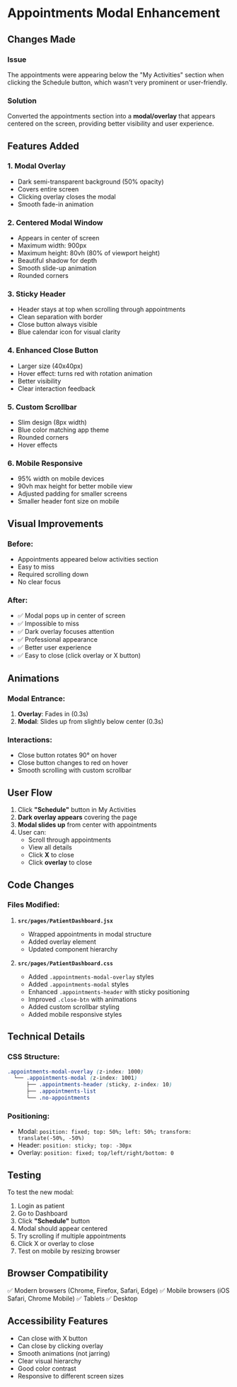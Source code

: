 # Appointments Modal Enhancement

## Changes Made

### Issue
The appointments were appearing below the "My Activities" section when clicking the Schedule button, which wasn't very prominent or user-friendly.

### Solution
Converted the appointments section into a **modal/overlay** that appears centered on the screen, providing better visibility and user experience.

## Features Added

### 1. **Modal Overlay**
- Dark semi-transparent background (50% opacity)
- Covers entire screen
- Clicking overlay closes the modal
- Smooth fade-in animation

### 2. **Centered Modal Window**
- Appears in center of screen
- Maximum width: 900px
- Maximum height: 80vh (80% of viewport height)
- Beautiful shadow for depth
- Smooth slide-up animation
- Rounded corners

### 3. **Sticky Header**
- Header stays at top when scrolling through appointments
- Clean separation with border
- Close button always visible
- Blue calendar icon for visual clarity

### 4. **Enhanced Close Button**
- Larger size (40x40px)
- Hover effect: turns red with rotation animation
- Better visibility
- Clear interaction feedback

### 5. **Custom Scrollbar**
- Slim design (8px width)
- Blue color matching app theme
- Rounded corners
- Hover effects

### 6. **Mobile Responsive**
- 95% width on mobile devices
- 90vh max height for better mobile view
- Adjusted padding for smaller screens
- Smaller header font size on mobile

## Visual Improvements

### Before:
- Appointments appeared below activities section
- Easy to miss
- Required scrolling down
- No clear focus

### After:
- ✅ Modal pops up in center of screen
- ✅ Impossible to miss
- ✅ Dark overlay focuses attention
- ✅ Professional appearance
- ✅ Better user experience
- ✅ Easy to close (click overlay or X button)

## Animations

### Modal Entrance:
1. **Overlay**: Fades in (0.3s)
2. **Modal**: Slides up from slightly below center (0.3s)

### Interactions:
- Close button rotates 90° on hover
- Close button changes to red on hover
- Smooth scrolling with custom scrollbar

## User Flow

1. Click **"Schedule"** button in My Activities
2. **Dark overlay appears** covering the page
3. **Modal slides up** from center with appointments
4. User can:
   - Scroll through appointments
   - View all details
   - Click **X** to close
   - Click **overlay** to close

## Code Changes

### Files Modified:
1. **`src/pages/PatientDashboard.jsx`**
   - Wrapped appointments in modal structure
   - Added overlay element
   - Updated component hierarchy

2. **`src/pages/PatientDashboard.css`**
   - Added `.appointments-modal-overlay` styles
   - Added `.appointments-modal` styles
   - Enhanced `.appointments-header` with sticky positioning
   - Improved `.close-btn` with animations
   - Added custom scrollbar styling
   - Added mobile responsive styles

## Technical Details

### CSS Structure:
```css
.appointments-modal-overlay (z-index: 1000)
  └── .appointments-modal (z-index: 1001)
      ├── .appointments-header (sticky, z-index: 10)
      ├── .appointments-list
      └── .no-appointments
```

### Positioning:
- Modal: `position: fixed; top: 50%; left: 50%; transform: translate(-50%, -50%)`
- Header: `position: sticky; top: -30px`
- Overlay: `position: fixed; top/left/right/bottom: 0`

## Testing

To test the new modal:
1. Login as patient
2. Go to Dashboard
3. Click **"Schedule"** button
4. Modal should appear centered
5. Try scrolling if multiple appointments
6. Click X or overlay to close
7. Test on mobile by resizing browser

## Browser Compatibility

✅ Modern browsers (Chrome, Firefox, Safari, Edge)
✅ Mobile browsers (iOS Safari, Chrome Mobile)
✅ Tablets
✅ Desktop

## Accessibility Features

- Can close with X button
- Can close by clicking overlay
- Smooth animations (not jarring)
- Clear visual hierarchy
- Good color contrast
- Responsive to different screen sizes

